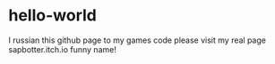 # hello-world
I russian
this github page to my games code
please visit my real page
sapbotter.itch.io
funny name!

